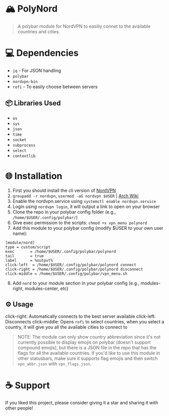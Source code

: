 # 🏔️ PolyNord
> A polybar module for NordVPN to easiliy connet to the available countries and cities.

# 💻 Dependencies
- `jq` - For JSON handling
- `polybar`
- `nordvpn-bin`
- `rofi` - To easily choose between servers

## 📦 Libraries Used
- `os`
- `sys`
- `json`
- `time`
- `socket`
- `subprocess`
- `select`
- `contextlib`

# 🌐 Installation
1. First you should install the cli version of [NordVPN](https://aur.archlinux.org/packages/nordvpn-bin)
2. `groupadd -r nordvpn`, `usermod -aG nordvpn $USER` | [Arch Wiki](https://wiki.archlinux.org/title/NordVPN)
3. Enable the nordvpn.service using `systemctl enable nordvpn.service`
4. Login using `nordvpn login`, it will output a link to open on your browser
5. Clone the repo in your polybar config folder (e.g., `/home/$USER/.config/polybar/`)
6. Give exec permission to the scripts: `chmod +x vpn_menu polynord`
7. Add this module to your polybar config (modify $USER to your own user name):

```
[module/nord]
type = custom/script
exec       = /home/$USER/.config/polybar/polynord
tail       = true
label      = %output%
click-left  = /home/$USER/.config/polybar/polynord connect
click-right = /home/$USER/.config/polybar/polynord disconnect
click-middle = /home/$USER/.config/polybar/vpn_menu.sh
```

8. Add `nord` to your module section in your polybar config (e.g., modules-right, modules-center, etc)

## ⚙️ Usage
click-right: Automatically connects to the best server available
click-left: Disconnects
click-middle: Opens `rofi` to select countries, when you select a country, it will give you all the available cities to connect to

> NOTE: The module can only show country abbreviation since it's not currently possible to display emojis on polybar (doesn't support compound emojis), but there is a JSON file in the repo that has the flags for all the available countries. If you'd like to use this module in other statusbars, make sure it supports flag emojis and then switch `vpn_abbr.json` with `vpn_flags.json`.

# ☕ Support
If you liked this project, please consider giving it a star and sharing it with other people!
